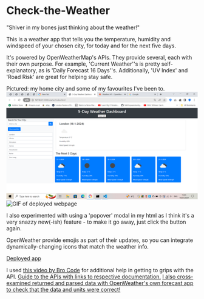# Check-the-Weather

"Shiver in my bones just thinking about the weather!"

This is a weather app that tells you the temperature, humidity and windspeed of your chosen city, for today and for the next five days.

It's powered by OpenWeatherMap's APIs. They provide several, each with their own purpose. For example, 'Current Weather''s is pretty self-explanatory, as is 'Daily Forecast 16 Days''s. Additionally, 'UV Index' and 'Road Risk' are great for helping stay safe.

Pictured: my home city and some of my favourites I've been to.
![Screenshot of working app](image.png)
![GIF of deployed webpage](<5-Day Weather Dashboard.gif>)

I also experimented with using a 'popover' modal in my html as I think it's a very snazzy new(-ish) feature - to make it go away, just click the button again.

OpenWeather provide emojis as part of their updates, so you can integrate dynamically-changing icons that match the weather info.

[Deployed app](https://faithhopeandvanity.github.io/Check-the-Weather/)

I used [this video by Bro Code](https://www.youtube.com/watch?v=VaDUGPMjzOM) for additional help in getting to grips with the API.
[Guide to the APIs with links to respective documentation.](https://openweathermap.org/api)
[I also cross-examined returned and parsed data with OpenWeather's own forecast app to check that the data and units were correct!](https://openweathermap.org/)

